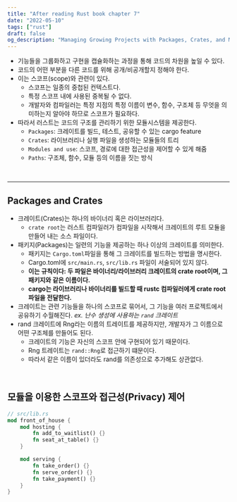 ```yaml
---
title: "After reading Rust book chapter 7"
date: "2022-05-10"
tags: ["rust"]
draft: false
og_description: "Managing Growing Projects with Packages, Crates, and Modules"
---
```


- 기능들을 그룹화하고 구현을 캡슐화하는 과정을 통해 코드의 차원을 높일 수 있다.
- 코드의 어떤 부분을 다른 코드를 위해 공개/비공개할지 정해야 한다.
- 이는 스코프(scope)와 관련이 있다.
  - 스코프는 일종의 중첩된 컨텍스트다.
  - 특정 스코프 내에 사용된 중복될 수 없다.
  - 개발자와 컴파일러는 특정 지점의 특정 이름이 변수, 함수, 구조체 등 무엇을 의미하는지 알아야 하므로 스코프가 필요하다.
- 따라서 러스트는 코드의 구조를 관리하기 위한 모듈시스템을 제공한다.
  - `Packages`: 크레이트를 빌드, 테스트, 공유할 수 있는 cargo feature
  - `Crates`: 라이브러리나 실행 파일을 생성하는 모듈들의 트리
  - `Modules and use`: 스코프, 경로에 대한 접근성을 제어할 수 있게 해줌
  - `Paths`: 구조체, 함수, 모듈 등의 이름을 짓는 방식

<br />
<hr />

## Packages and Crates

- 크레이트(Crates)는 하나의 바이너리 혹은 라이브러리다.
  - `crate root`는 러스트 컴파일러가 컴파일을 시작해서 크레이트의 루트 모듈을 만들어 내는 소스 파일이다.
- 패키지(Packages)는 일련의 기능을 제공하는 하나 이상의 크레이트를 의미한다.
  - 패키지는 `Cargo.toml`파일을 통해 그 크레이트를 빌드하는 방법을 명시한다.
  - Cargo.toml에 `src/main.rs`, `src/lib.rs` 파일이 서술되어 있지 않다.
  - **이는 규칙이다: 두 파일은 바이너리/라이브러리 크레이트의 crate root이며, 그 패키지와 같은 이름이다.**
  - **cargo는 라이브러리나 바이너리를 빌드할 때 rustc 컴파일러에게 crate root 파일을 전달한다.**
- 크레이트는 관련 기능들을 하나의 스코프로 묶어서, 그 기능을 여러 프로젝트에서 공유하기 수월해진다.
  _ex. 난수 생성에 사용하는 `rand` 크레이트_
- rand 크레이트에 Rng라는 이름의 트레이트를 제공하지만, 개발자가 그 이름으로 어떤 구조체를 만들어도 된다.
  - 크레이트의 기능은 자신의 스코프 안에 구현되어 있기 때문이다.
  - Rng 트레이트는 `rand::Rng`로 접근하기 떄문이다.
  - 따라서 같은 이름이 있더라도 rand를 의존성으로 추가해도 상관없다.

<br />

## 모듈을 이용한 스코프와 접근성(Privacy) 제어

```rust
// src/lib.rs
mod front_of_house {
    mod hosting {
        fn add_to_waitlist() {}
        fn seat_at_table() {}
    }

    mod serving {
        fn take_order() {}
        fn serve_order() {}
        fn take_payment() {}
    }
}
```
